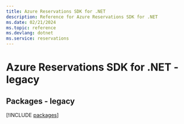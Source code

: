 ```yaml
---
title: Azure Reservations SDK for .NET
description: Reference for Azure Reservations SDK for .NET
ms.date: 02/21/2024
ms.topic: reference
ms.devlang: dotnet
ms.service: reservations
---
```

# Azure Reservations SDK for .NET - legacy
## Packages - legacy
[!INCLUDE [packages](reservations-index.md)]